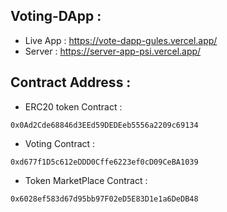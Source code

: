 ## Voting-DApp :
- Live App : https://vote-dapp-gules.vercel.app/
- Server : https://server-app-psi.vercel.app/

## Contract Address :

- ERC20 token Contract :
```
0x0Ad2Cde68846d3EEd59DEDEeb5556a2209c69134
```
- Voting Contract :
```
0xd677f1D5c612eDDD0Cffe6223ef0cD09CeBA1039
```
- Token MarketPlace Contract :
```
0x6028ef583d67d95bb97F02eD5E83D1e1a6DeDB48
```
